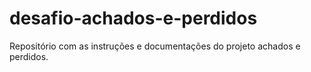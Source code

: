 # desafio-achados-e-perdidos
Repositório com as instruções e documentações do projeto achados e perdidos.
